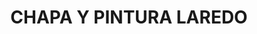 ---
title: "CHAPA Y PINTURA LAREDO"
url: /puente-genil/chapa-y-pintura-laredo/
shop: Autowerkstatt
---
